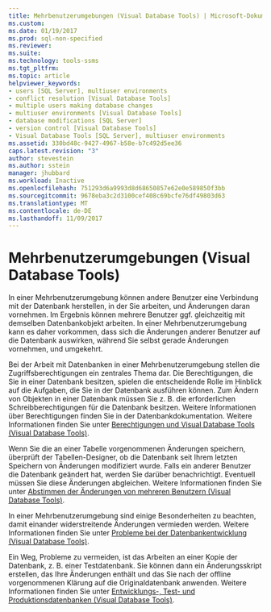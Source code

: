 ```yaml
---
title: Mehrbenutzerumgebungen (Visual Database Tools) | Microsoft-Dokumentation
ms.custom: 
ms.date: 01/19/2017
ms.prod: sql-non-specified
ms.reviewer: 
ms.suite: 
ms.technology: tools-ssms
ms.tgt_pltfrm: 
ms.topic: article
helpviewer_keywords:
- users [SQL Server], multiuser environments
- conflict resolution [Visual Database Tools]
- multiple users making database changes
- multiuser environments [Visual Database Tools]
- database modifications [SQL Server]
- version control [Visual Database Tools]
- Visual Database Tools [SQL Server], multiuser environments
ms.assetid: 330bd48c-9427-4967-b58e-b7c492d5ee36
caps.latest.revision: "3"
author: stevestein
ms.author: sstein
manager: jhubbard
ms.workload: Inactive
ms.openlocfilehash: 751293d6a9993d8d68650857e62e0e589850f3bb
ms.sourcegitcommit: 9678eba3c2d3100cef408c69bcfe76df49803d63
ms.translationtype: MT
ms.contentlocale: de-DE
ms.lasthandoff: 11/09/2017
---
```

# <a name="multiuser-environments-visual-database-tools"></a>Mehrbenutzerumgebungen (Visual Database Tools)
In einer Mehrbenutzerumgebung können andere Benutzer eine Verbindung mit der Datenbank herstellen, in der Sie arbeiten, und Änderungen daran vornehmen. Im Ergebnis können mehrere Benutzer ggf. gleichzeitig mit demselben Datenbankobjekt arbeiten. In einer Mehrbenutzerumgebung kann es daher vorkommen, dass sich die Änderungen anderer Benutzer auf die Datenbank auswirken, während Sie selbst gerade Änderungen vornehmen, und umgekehrt.  
  
Bei der Arbeit mit Datenbanken in einer Mehrbenutzerumgebung stellen die Zugriffsberechtigungen ein zentrales Thema dar. Die Berechtigungen, die Sie in einer Datenbank besitzen, spielen die entscheidende Rolle im Hinblick auf die Aufgaben, die Sie in der Datenbank ausführen können. Zum Ändern von Objekten in einer Datenbank müssen Sie z. B. die erforderlichen Schreibberechtigungen für die Datenbank besitzen. Weitere Informationen über Berechtigungen finden Sie in der Datenbankdokumentation. Weitere Informationen finden Sie unter [Berechtigungen und Visual Database Tools &#40;Visual Database Tools&#41;](../../ssms/visual-db-tools/permissions-and-visual-database-tools-visual-database-tools.md).  
  
Wenn Sie die an einer Tabelle vorgenommenen Änderungen speichern, überprüft der Tabellen-Designer, ob die Datenbank seit Ihrem letzten Speichern von Änderungen modifiziert wurde. Falls ein anderer Benutzer die Datenbank geändert hat, werden Sie darüber benachrichtigt. Eventuell müssen Sie diese Änderungen abgleichen. Weitere Informationen finden Sie unter [Abstimmen der Änderungen von mehreren Benutzern &#40;Visual Database Tools&#41;](../../ssms/visual-db-tools/reconcile-changes-made-by-multiple-users-visual-database-tools.md).  
  
In einer Mehrbenutzerumgebung sind einige Besonderheiten zu beachten, damit einander widerstreitende Änderungen vermieden werden. Weitere Informationen finden Sie unter [Probleme bei der Datenbankentwicklung &#40;Visual Database Tools&#41;](../../ssms/visual-db-tools/issues-of-database-evolution-visual-database-tools.md).  
  
Ein Weg, Probleme zu vermeiden, ist das Arbeiten an einer Kopie der Datenbank, z. B. einer Testdatenbank. Sie können dann ein Änderungsskript erstellen, das Ihre Änderungen enthält und das Sie nach der offline vorgenommenen Klärung auf die Originaldatenbank anwenden. Weitere Informationen finden Sie unter [Entwicklungs-, Test- und Produktionsdatenbanken &#40;Visual Database Tools&#41;](../../ssms/visual-db-tools/development-test-and-production-databases-visual-database-tools.md).  
  
